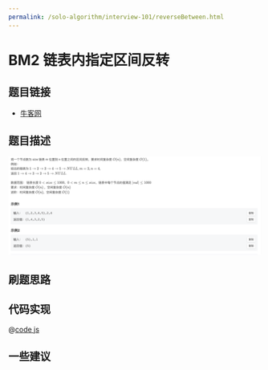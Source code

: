 ```yaml
---
permalink: /solo-algorithm/interview-101/reverseBetween.html
---
```

# BM2 链表内指定区间反转

## 题目链接

- [牛客网](https://www.nowcoder.com/share/jump/8484115461694574050421)

## 题目描述

![区间反转.png](../images/reverseBetween.png)

## 刷题思路

## 代码实现

@[code js](@algorithm/interview-101/reverseBetween.ts)

## 一些建议
